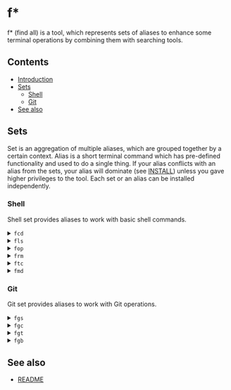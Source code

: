 # f*
f* (find all) is a tool, which represents sets of aliases to enhance some terminal operations by combining them with searching tools.

## Contents
- [Introduction](#f)
- [Sets](#sets)
    - [Shell](#shell)
    - [Git](#git)
- [See also](#see-also)

## Sets
Set is an aggregation of multiple aliases, which are grouped together by a certain context. Alias is a short terminal command which has pre-defined functionality and used to do a single thing. If your alias conflicts with an alias from the sets, your alias will dominate (see [INSTALL](./INSTALL.md)) unless you gave higher privileges to the tool. Each set or an alias can be installed independently.

### Shell
Shell set provides aliases to work with basic shell commands.
<details>
<summary><code>fcd</code></summary>

```
NAME
    fcd - Find and Change Directory

SYNOPSIS
    fcd [DIR]

DESCRIPTION
    Search for a directory by its rough name and navigate to it.

    [DIR]
        Optional rough or exact name of a directory. Searched as *DIR* and needed to speed up the search process.
```
</details>
<details>
<summary><code>fls</code></summary>

```
NAME
    fls - Find in LiSt

SYNOPSIS
    fls

DESCRIPTION
    Search list of files of the current directory.
```
</details>
<details>
<summary><code>fop</code></summary>

```
NAME
    fop - Find and OPen

SYNOPSIS
    fop [FILE]

DESCRIPTION
    Search for a file by its rough name and open it.

    [FILE]
        Optional rough or exact name of a file. Searched as *FILE* and needed to speed up the search process.
```
</details>
<details>
<summary><code>frm</code></summary>

```
NAME
    frm - Find and ReMove

SYNOPSIS
    frm [DIR_FILE]

DESCRIPTION
    Search for a directory or a file by its rough name and delete it.

    [DIR_FILE]
        Optional rough or exact name of a directory or a file. Searched as *DIR_FILE* and needed to speed up the search process.
```
</details>
<details>
<summary><code>ftc</code></summary>

```
NAME
    ftc - Find and TouCh

SYNOPSIS
    ftc [DIR_FILE]

DESCRIPTION
    Search for a directory or a file by its rough name and create a new one inside or near it.

    [DIR_FILE]
        Required rough or exact name of a directory or a file. Searched as *DIR_FILE* and needed to create a file inside the directory or near the file.
```
</details>
<details>
<summary><code>fmd</code></summary>

```
NAME
    fmd - Find and Make Directory

SYNOPSIS
    fmd [NAME] [DIR] [-c]

DESCRIPTION
    Search for a directory by its rough name and create a new one inside of it.

    [NAME]
        Required exact name of a new directory to be created.

    [DIR]
        Required rough or exact directory name. Searched as *DIR* and needed to find a path and perform the operation.

    -c
        Navigate to the created directory.
```
</details>

### Git
Git set provides aliases to work with Git operations.
<details>
<summary><code>fgs</code></summary>

```
NAME
    fgs - Find in Git Status

SYNOPSIS
    fgs [INDICATOR]

DESCRIPTION
    Search for a changed file and open diff view for it.

    [INDICATOR]
        Optional indicator(s) to search only for changed files from them. Acceptable values:
            M: Modified
            A: Added
            D: Deleted
            R: Renamed
            C: Copied
            U: Unmerged
            ?: Untracked
            !: Ignored
```
</details>
<details>
<summary><code>fgc</code></summary>

```
NAME
    fgc - Find in Git Commits

DESCRIPTION
    Search for a commit and show details about it.
```
</details>
<details>
<summary><code>fgt</code></summary>

```
NAME
    fgt - Find in Git Tags

DESCRIPTION
    Search for a tag and show details about it.
```
</details>
<details>
<summary><code>fgb</code></summary>

```
NAME
    fgb - Find in Git Branches

DESCRIPTION
    Search for a branch and checkout it.
```
</details>

## See also
- [README](./README.md)
